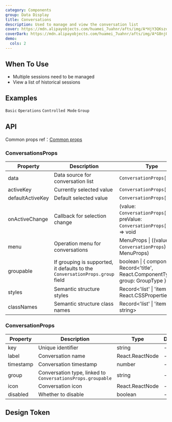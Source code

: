```yaml
---
category: Components
group: Data Display
title: Conversations
description: Used to manage and view the conversation list
cover: https://mdn.alipayobjects.com/huamei_7uahnr/afts/img/A*HjY3QKszqFEAAAAAAAAAAAAADrJ8AQ/original
coverDark: https://mdn.alipayobjects.com/huamei_7uahnr/afts/img/A*G8njQogkGwAAAAAAAAAAAAAADrJ8AQ/original
demo:
  cols: 2
---
```


## When To Use

- Multiple sessions need to be managed
- View a list of historical sessions

## Examples

<!-- prettier-ignore -->
<code src="./demo/basic.tsx">Basic</code>
<code src="./demo/with-menu.tsx">Operations</code>
<code src="./demo/controlled-mode.tsx">Controlled Mode</code>
<code src="./demo/group.tsx">Group</code>

## API

Common props ref：[Common props](/docs/react/common-props)

### ConversationsProps

| Property           | Description                  | Type                                                                                          | Default | Version |
|--------------------|------------------------------|-----------------------------------------------------------------------------------------------|---------|---------|
| data               | Data source for conversation list | `ConversationProps[]`                                                                         | -       | -       |
| activeKey          | Currently selected value     | `ConversationProps['key']`                                                                    | -       | -       |
| defaultActiveKey   | Default selected value       | `ConversationProps['key']`                                                                    | -       | -       |
| onActiveChange     | Callback for selection change | (value: `ConversationProps['key']`, preValue: `ConversationProps['key']`) => void              | -       | -       |
| menu               | Operation menu for conversations | MenuProps \| ((value: `ConversationProps`) => MenuProps)                               | -       | -       |
| groupable          | If grouping is supported, it defaults to the `ConversationProps.group` field | boolean \| { components?: Record<'title', React.ComponentType<{ group: GroupType }>> } | -       | -       |
| styles             | Semantic structure styles    | Record<'list' \| 'item', React.CSSProperties>                                                 | -       | -       |
| classNames         | Semantic structure class names | Record<'list' \| 'item', string>                                                              | -       | -       |

### ConversationProps

| Property  | Description                | Type              | Default | Version |
|-----------|----------------------------|-------------------|---------|---------|
| key       | Unique identifier          | string            | -       | -       |
| label     | Conversation name          | React.ReactNode   | -       | -       |
| timestamp | Conversation timestamp     | number            | -       | -       |
| group     | Conversation type, linked to `ConversationsProps.groupable` |  string | -       | -       |
| icon      | Conversation icon          | React.ReactNode   | -       | -       |
| disabled  | Whether to disable         | boolean           | -       | -       |


## Design Token

<ComponentTokenTable component="Conversations"></ComponentTokenTable>
